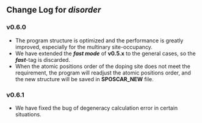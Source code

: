 ## Change Log for  ***disorder***
### v0.6.0
- The program structure is optimized and the performance is greatly improved, especially for the multinary site-occupancy.
- We have extended the ***fast mode*** of **v0.5.x** to the general cases, so the ***fast***-tag is discarded.
- When the atomic positions order of the doping site does not meet the requirement, the program will readjust the atomic positions order, and the new structure will be saved in **SPOSCAR_NEW** file.
### v0.6.1
- We have fixed the bug of degeneracy calculation error in certain situations.

